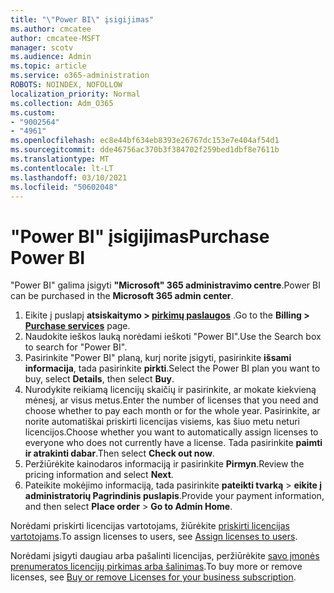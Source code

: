 ```yaml
---
title: "\"Power BI\" įsigijimas"
ms.author: cmcatee
author: cmcatee-MSFT
manager: scotv
ms.audience: Admin
ms.topic: article
ms.service: o365-administration
ROBOTS: NOINDEX, NOFOLLOW
localization_priority: Normal
ms.collection: Adm_O365
ms.custom:
- "9002564"
- "4961"
ms.openlocfilehash: ec8e44bf634eb8393e26767dc153e7e404af54d1
ms.sourcegitcommit: dde46756ac370b3f384702f259bed1dbf8e7611b
ms.translationtype: MT
ms.contentlocale: lt-LT
ms.lasthandoff: 03/10/2021
ms.locfileid: "50602048"
---
```

# <a name="purchase-power-bi"></a><span data-ttu-id="01842-102">"Power BI" įsigijimas</span><span class="sxs-lookup"><span data-stu-id="01842-102">Purchase Power BI</span></span>

<span data-ttu-id="01842-103">"Power BI" galima įsigyti **"Microsoft" 365 administravimo centre**.</span><span class="sxs-lookup"><span data-stu-id="01842-103">Power BI can be purchased in the **Microsoft 365 admin center**.</span></span>

1. <span data-ttu-id="01842-104">Eikite į puslapį **atsiskaitymo > [pirkimų paslaugos](https://go.microsoft.com/fwlink/p/?linkid=868433)** .</span><span class="sxs-lookup"><span data-stu-id="01842-104">Go to the **Billing > [Purchase services](https://go.microsoft.com/fwlink/p/?linkid=868433)** page.</span></span>
2. <span data-ttu-id="01842-105">Naudokite ieškos lauką norėdami ieškoti "Power BI".</span><span class="sxs-lookup"><span data-stu-id="01842-105">Use the Search box to search for "Power BI".</span></span>
3. <span data-ttu-id="01842-106">Pasirinkite "Power BI" planą, kurį norite įsigyti, pasirinkite **išsami informacija**, tada pasirinkite **pirkti**.</span><span class="sxs-lookup"><span data-stu-id="01842-106">Select the Power BI plan you want to buy, select **Details**, then select **Buy**.</span></span>
4. <span data-ttu-id="01842-107">Nurodykite reikiamą licencijų skaičių ir pasirinkite, ar mokate kiekvieną mėnesį, ar visus metus.</span><span class="sxs-lookup"><span data-stu-id="01842-107">Enter the number of licenses that you need and choose whether to pay each month or for the whole year.</span></span> <span data-ttu-id="01842-108">Pasirinkite, ar norite automatiškai priskirti licencijas visiems, kas šiuo metu neturi licencijos.</span><span class="sxs-lookup"><span data-stu-id="01842-108">Choose whether you want to automatically assign licenses to everyone who does not currently have a license.</span></span> <span data-ttu-id="01842-109">Tada pasirinkite **paimti ir atrakinti dabar**.</span><span class="sxs-lookup"><span data-stu-id="01842-109">Then select **Check out now**.</span></span>
5. <span data-ttu-id="01842-110">Peržiūrėkite kainodaros informaciją ir pasirinkite **Pirmyn**.</span><span class="sxs-lookup"><span data-stu-id="01842-110">Review the pricing information and select **Next**.</span></span>
6. <span data-ttu-id="01842-111">Pateikite mokėjimo informaciją, tada pasirinkite **pateikti tvarką**  >  **eikite į administratorių Pagrindinis puslapis**.</span><span class="sxs-lookup"><span data-stu-id="01842-111">Provide your payment information, and then select **Place order** > **Go to Admin Home**.</span></span>

<span data-ttu-id="01842-112">Norėdami priskirti licencijas vartotojams, žiūrėkite [priskirti licencijas vartotojams](https://docs.microsoft.com/microsoft-365/admin/manage/assign-licenses-to-users).</span><span class="sxs-lookup"><span data-stu-id="01842-112">To assign licenses to users, see [Assign licenses to users](https://docs.microsoft.com/microsoft-365/admin/manage/assign-licenses-to-users).</span></span>

<span data-ttu-id="01842-113">Norėdami įsigyti daugiau arba pašalinti licencijas, peržiūrėkite [savo įmonės prenumeratos licencijų pirkimas arba šalinimas](https://docs.microsoft.com/microsoft-365/commerce/licenses/buy-licenses).</span><span class="sxs-lookup"><span data-stu-id="01842-113">To buy more or remove licenses, see [Buy or remove Licenses for your business subscription](https://docs.microsoft.com/microsoft-365/commerce/licenses/buy-licenses).</span></span>